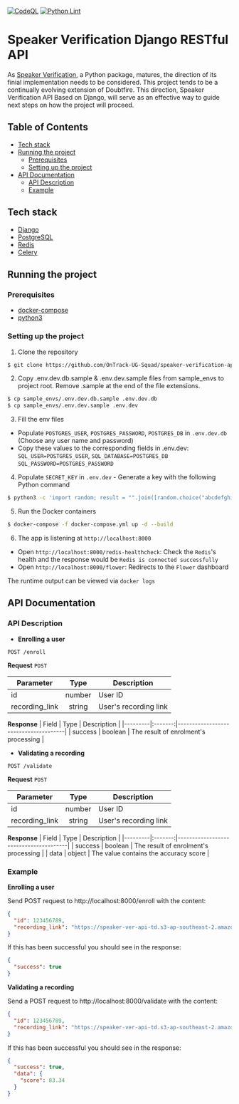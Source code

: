 [![CodeQL](https://github.com/OnTrack-UG-Squad/speaker-verification-api/actions/workflows/codeql.yml/badge.svg)](https://github.com/OnTrack-UG-Squad/speaker-verification-api/actions/workflows/codeql.yml)
[![Python Lint](https://github.com/OnTrack-UG-Squad/speaker-verification-api/actions/workflows/python-lint.yml/badge.svg)](https://github.com/OnTrack-UG-Squad/speaker-verification-api/actions/workflows/python-lint.yml)

# Speaker Verification Django RESTful API

As [Speaker Verification](https://github.com/OnTrack-UG-Squad/speaker-verification), a Python package, matures, the direction of its finial implementation needs to be considered. This project tends to be a continually evolving extension of Doubtfire. This direction, Speaker Verification API Based on Django, will serve as an effective way to guide next steps on how the project will proceed.

## Table of Contents

- [Tech stack](#tech-stack)
- [Running the project](#running-the-project)
  - [Prerequisites](#prerequisites)
  - [Setting up the project](#setting-up-the-project)
- [API Documentation](#api-documentation)
  - [API Description](#api-description)
  - [Example](#example)

## Tech stack

- [Django](https://www.djangoproject.com/)
- [PostgreSQL](https://www.postgresql.org/)
- [Redis](https://redis.io/)
- [Celery](https://github.com/celery/celery)

## Running the project

### Prerequisites

- [docker-compose](https://docs.docker.com/compose/install/)
- [python3](https://www.python.org/downloads/)

### Setting up the project

1. Clone the repository

```bash
$ git clone https://github.com/OnTrack-UG-Squad/speaker-verification-api.git
```

2. Copy .env.dev.db.sample & .env.dev.sample files from sample_envs to project root. Remove .sample at the end of the file extensions.

```bash
$ cp sample_envs/.env.dev.db.sample .env.dev.db
$ cp sample_envs/.env.dev.sample .env.dev
```

3. Fill the env files

- Populate `POSTGRES_USER`, `POSTGRES_PASSWORD`, `POSTGRES_DB` in `.env.dev.db` (Choose any user name and password)
- Copy these values to the corresponding fields in .env.dev: `SQL_USER=POSTGRES_USER`, `SQL_DATABASE=POSTGRES_DB` `SQL_PASSWORD=POSTGRES_PASSWORD`

4. Populate `SECRET_KEY` in `.env.dev` - Generate a key with the following Python command
```bash
$ python3 -c 'import random; result = "".join([random.choice("abcdefghijklmnopqrstuvwxyz0123456789!@#$%^&*(-*=+)") for i in range(50)]); print(result)'
```

5. Run the Docker containers

```bash
$ docker-compose -f docker-compose.yml up -d --build
```

6. The app is listening at `http://localhost:8000`

- Open `http://localhost:8000/redis-healthcheck`: Check the `Redis`'s health and the response would be `Redis is connected successfully`
- Open `http://localhost:8000/flower`: Redirects to the `Flower` dashboard

The runtime output can be viewed via `docker logs`

## API Documentation

### API Description

- __Enrolling a user__

```
POST /enroll
```

**Request** `POST`

| Parameter      |  Type  | Description           |
| -------------- | :----: | --------------------- |
| id             | number | User ID               |
| recording_link | string | User's recording link |

**Response**
| Field   | Type    | Description                          | 
|---------|:-------:|--------------------------------------|
| success | boolean | The result of enrolment's processing |

- __Validating a recording__

```
POST /validate
```

**Request** `POST`

| Parameter      |  Type  | Description           |
| -------------- | :----: | ----------------------|
| id             | number | User ID               |
| recording_link | string | User's recording link |

**Response**
| Field   | Type    | Description                           |
|---------|:-------:|---------------------------------------|
| success | boolean | The result of enrolment's processing  |
| data    | object  | The value contains the accuracy score |

### Example

__Enrolling a user__

Send POST request to http://localhost:8000/enroll with the content:
```json
{
  "id": 123456789, 
  "recording_link": "https://speaker-ver-api-td.s3-ap-southeast-2.amazonaws.com/enrollment.flac"
}
``` 
If this has been successful you should see in the response:
```json
{ 
  "success": true 
}
```

__Validating a recording__

Send a POST request to http://localhost:8000/validate with the content: 

```json
{
  "id": 123456789, 
  "recording_link": "https://speaker-ver-api-td.s3-ap-southeast-2.amazonaws.com/validation.flac"
}
``` 
If this has been successful you should see in the response:
```json
{
  "success": true,
  "data": { 
    "score": 83.34 
  }
}
```
